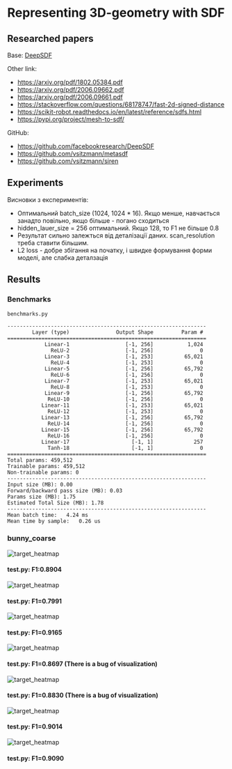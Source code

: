 # Representing 3D-geometry with SDF

## Researched papers

Base: [DeepSDF](https://arxiv.org/pdf/1901.05103.pdf)

Other link: 
- https://arxiv.org/pdf/1802.05384.pdf
- https://arxiv.org/pdf/2006.09662.pdf
- https://arxiv.org/pdf/2006.09661.pdf
- https://stackoverflow.com/questions/68178747/fast-2d-signed-distance
- https://scikit-robot.readthedocs.io/en/latest/reference/sdfs.html
- https://pypi.org/project/mesh-to-sdf/

GitHub:
- https://github.com/facebookresearch/DeepSDF
- https://github.com/vsitzmann/metasdf
- https://github.com/vsitzmann/siren

## Experiments
        
Висновки з експериментів:
- Оптимальний batch_size (1024, 1024 * 16). Якщо менше, навчається занадто повільно, якщо більше - погано сходиться
- hidden_lauer_size = 256 оптимальний. Якщо 128, то F1 не більше 0.8
- Результат сильно залежться від деталізації даних. scan_resolution треба ставити більшим.
- L2 loss - добре збігання на початку, і швидке формування форми моделі, але слабка деталзація


## Results 

### Benchmarks

```
benchmarks.py

----------------------------------------------------------------
        Layer (type)               Output Shape         Param #
================================================================
            Linear-1                  [-1, 256]           1,024
              ReLU-2                  [-1, 256]               0
            Linear-3                  [-1, 253]          65,021
              ReLU-4                  [-1, 253]               0
            Linear-5                  [-1, 256]          65,792
              ReLU-6                  [-1, 256]               0
            Linear-7                  [-1, 253]          65,021
              ReLU-8                  [-1, 253]               0
            Linear-9                  [-1, 256]          65,792
             ReLU-10                  [-1, 256]               0
           Linear-11                  [-1, 253]          65,021
             ReLU-12                  [-1, 253]               0
           Linear-13                  [-1, 256]          65,792
             ReLU-14                  [-1, 256]               0
           Linear-15                  [-1, 256]          65,792
             ReLU-16                  [-1, 256]               0
           Linear-17                    [-1, 1]             257
             Tanh-18                    [-1, 1]               0
================================================================
Total params: 459,512
Trainable params: 459,512
Non-trainable params: 0
----------------------------------------------------------------
Input size (MB): 0.00
Forward/backward pass size (MB): 0.03
Params size (MB): 1.75
Estimated Total Size (MB): 1.78
----------------------------------------------------------------
Mean batch time:   4.24 ms
Mean time by sample:   0.26 us
```




### bunny_coarse 
<img src="https://github.com/PavloZakala/Representing-3D-geometry-by-SDF/blob/main/images/bunny_coarse.jpg?raw=true" alt="target_heatmap">

#### test.py:   F1:0.8904

<img src="https://github.com/PavloZakala/Representing-3D-geometry-by-SDF/blob/main/images/dragon.jpg?raw=true" alt="target_heatmap">

#### test.py:   F1=0.7991

<img src="https://github.com/PavloZakala/Representing-3D-geometry-by-SDF/blob/main/images/plane.jpg?raw=true" alt="target_heatmap">

#### test.py:   F1=0.9165

<img src="https://github.com/PavloZakala/Representing-3D-geometry-by-SDF/blob/main/images/chair.jpg?raw=true" alt="target_heatmap">

#### test.py:   F1=0.8697 (There is a bug of visualization)

<img src="https://github.com/PavloZakala/Representing-3D-geometry-by-SDF/blob/main/images/lamp.jpg?raw=true" alt="target_heatmap">

#### test.py:   F1=0.8830 (There is a bug of visualization)

<img src="https://github.com/PavloZakala/Representing-3D-geometry-by-SDF/blob/main/images/sofa.jpg?raw=true" alt="target_heatmap">

#### test.py:   F1=0.9014

<img src="https://github.com/PavloZakala/Representing-3D-geometry-by-SDF/blob/main/images/table.jpg?raw=true" alt="target_heatmap">

#### test.py:   F1=0.9090
